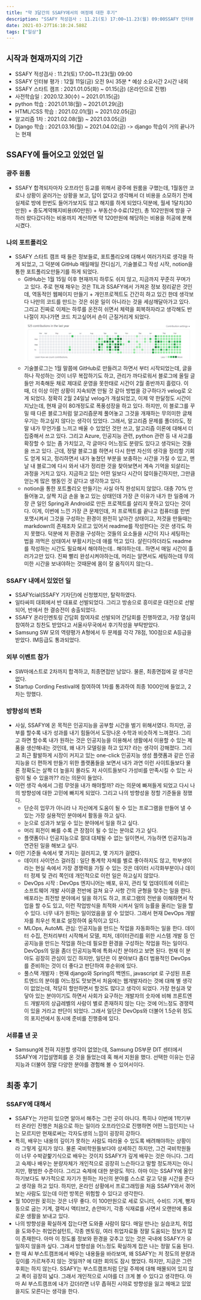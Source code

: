 ```yaml
---
title: "약 3달간의 SSAFY에서의 여정에 대한 후기"
description: "SSAFY 적성검사 : 11.21(토) 17:00~11.23(월) 09:00SSAFY 인터뷰 평가 : 12월 11일(금) 오전 9시 35분 \* 예상 소요시간 2시간 내외SSAFY 스타트 캠프 : 2021.01.05(화) ~ 01.15(금) (온라인으로 진행)사전학습일"
date: 2021-03-27T16:10:24.588Z
tags: ["일상"]
---
```

## 시작과 현재까지의 기간
- SSAFY 적성검사 : 11.21(토) 17:00~11.23(월) 09:00
- SSAFY 인터뷰 평가 : 12월 11일(금) 오전 9시 35분 * 예상 소요시간 2시간 내외
- SSAFY 스타트 캠프 : 2021.01.05(화) ~ 01.15(금) (온라인으로 진행)
- 사전학습일 : 2020.12.30(수) ~ 2021.01.15(금)
- python 학습 : 2021.01.18(월) ~ 2021.01.29(금)
- HTML/CSS 학습 : 2021.02.01(월) ~ 2021.02.05(금)
- 알고리즘 1차 : 2021.02.08(월) ~ 2021.03.05(금)
- Django 학습 : 2021.03.16(월) ~ 2021.04.02(금) -> django 학습이 거의 끝나가는 현재


## SSAFY에 들어오고 있었던 일

### 광주 원룸
- SSAFY 합격되자마자 오프라인 등교를 위해서 광주에 원룸을 구했는데, 1월동안 코로나 상황이 굴러가는 상황을 보고, 답이 없다고 생각해서 더 비용을 소모하기 전에 실제로 방에 한번도 들어가보지도 않고 해지를 하게 되었다.덕분에, 월세 1달치(30만원) + 중도계약해지비용(60만원) + 부동산수수료(12만), 총 102만원에 방을 구하러 왔다갔다하는 비용까지 계산하면 약 120만원에 해당하는 비용을 허공에 분해시켰다.

### 나의 포트폴리오
- SSAFY 스타트 캠프 때 들은 정보들로, 포트폴리오에 대해서 여러가지로 생각을 하게 되었고, 그 덕분에 GitHub 매일매일 잔디심기, 기술블로그 작성 시작, notion을 통한 포트폴리오만들기를 하게 되었다. 
  - GitHub는 1월 15일 이후 현재까지 하루도 쉬지 않고, 지금까지 꾸준히 꾸며가고 있다. 주로 현재 채우는 것은 TIL과 SSAFY에서 가져온 정보 정리같은 것인데, 역동적인 웹페이지 만들기 + 개인프로젝트도 간간히 하고 있긴 한데 생각보다 나만의 코드를 만드는 것은 쉬운 일이 아니라는 것을 세삼깨달아가고 있다. 그리고 진짜로 이제는 하루를 온전히 쉬면서 체력을 회복하자라고 생각해도 반나절이 지나가면 코드 치고싶어서 손이 근질거리게 되었다.
  ![](../images/be024150-9313-4f95-bfc3-8c1730378f85-image.png)
  - 기술블로그는 1월 말쯤에 GitHub로 만들려고 하면서 부터 시작되었는데, 글을 하나 작성하는 것이 너무 복잡하기도 하고, 관리가 까다로워서 블로그에 올릴 글들만 저축해둔 채로 제대로 운영을 못한태로 시간이 2월 중반까지 흘렀다. 이 때, 더 이상 이런 상황이 지속되면 안될 것 같아 방법을 강구하다가 velog로 오게 되었다. 정확히 2월 24일날 velog가 개설되었고, 이제 약 한달정도 시간이 지났는데, 현재 글이 80개정도로 폭풍성장을 하고 있다. 하지만, 이 블로그를 꾸밀 때 다른 블로그처럼 알고리즘문제 풀어놓고 그것을 개재하는 무의미한 글채우기는 하고싶지 않다는 생각이 있었다. 그래서, 알고리즘 문제를 풀더라도, 정말 내가 무언가를 느끼고 배울 수 있었던 것만 쓰고, 알고리즘 이론에 대해서 더 집중해서 쓰고 있다. 그리고 Azure, 인공지능 관련, python 관련 등 내 사고를 확장할 수 있는 좀 가치있고, 각 글마다 어느정도 분량도 있다고 생각되는 것들을 쓰고 있다. 근데, 정말 블로그를 하면서 다시 한번 자신의 생각을 정리할 기회도 얻게 되고, 정리하면서 내가 놓쳤던 부분을 보충하는 시간을 가질 수 있고, 맨날 내 블로그에 다시 와서 내가 정리한 것을 찾아보면서 계속 기억을 되살리는 과정을 거치고 있다. 지금하고 있는 어떤 일보다 시간이 많이들긴하지만, 그만큼 얻는게 많은 행동인 것 같다고 생각하고 있다.
  - notion을 통한 포트폴리오 만들기는 사실 아직 완성되지 않았다. 대충 70% 만들어놓고, 살짝 지금 손을 놓고 있는 상태인데 가장 큰 이유가 내가 한 일중에 가장 큰 일인 Spring과 Android로 만든 프로젝트를 살리지 못하고 있다는 것이다. 이게, 이번에 느낀 가장 큰 문제인데, 저 프로젝트를 끝나고 컴퓨터를 한번 포맷시켜서 그것을 구성하는 환경이 완전히 날아간 상태이고, 저것을 만들때는 markdown의 존재조차 모르고 있어서 readme를 작성한다는 것은 생각도 하지 못했다. 덕분에 저 환경을 구성하는 것들의 요소들을 시간이 지나 세팅하는 법을 까먹은 상태여서 부활시키는데 애를 먹고 있다. 살린다하더라도 readme를 작성하는 시간도 필요해서 해야하는데.. 해야하는데.. 하면서 매일 시간이 흘러가고만 있다. 진짜 빨리 완성시켜야하는데, 머리는 알면서도 세팅하는데 무의미한 시간을 보내야하는 것때문에 몸이 잘 움직이지 않는다..
  

### SSAFY 내에서 있었던 일
- SSAFYcial(SSAFY 기자단)에 신청했지만, 탈락하였다.
- 일타싸피 대회에서 반 대표로 선발되었다. 그리고 방송으로 흥미로운 대전으로 선발되어, 반에서 한 결승전이 송출되었다.
- SSAFY 온라인멘토링 간담회 참여자로 선발되어 간담회를 진행하였고, 가장 열심히 참여하고 칭찬도 받았다고 서울사무국에서 후기작성을 부탁받았다.
- Samsung SW 모의 역량평가 A형에서 두 문제를 각각 78점, 100점으로 A등급을 받았다. IM등급도 통과되었다.

### 외부 이벤트 참가
- SW마에스트로 2차까지 합격하고, 최종면접만 남았다. 물론, 최종면접에 갈 생각은 없다.
- Startup Cording Festival에 참여하여 1차를 통과하여 최종 1000인에 들었고, 2차는 망했다.

### 방향성의 변화
- 사실, SSAFY에 온 목적은 인공지능을 공부할 시간을 벌기 위해서였다. 하지만, 공부를 할수록 내가 성과를 내기 힘들어서 도망나온 수학과 비슷하게 느껴졌다. 그리고 하면 할수록 내가 원하는 것은 인공지능을 이용해서 생활에서 이용할 수 있는 제품을 생산해내는 것인데, 왜 내가 모델링을 하고 있지? 라는 생각이 강해졌다. 그리고 최근 활발하게 시장이 커지고 있는 one-click 인공지능 생성 플랫폼과 같은 인공지능을 더 편하게 만들기 위한 플랫폼들을 보면서 내가 과연 이런 사이트들보다 물론 정확도는 살짝 더 높을지 몰라도 저 사이트들보다 가성비를 만족시킬 수 있는 사람이 될 수 있을까?? 라는 의문이 들었다.
- 이런 생각 속에서 그럼 무엇을 내가 해야할까? 라는 의문에 빠져들게 되었고 다시 나의 방향성에 대한 고민에 빠지게 되었다. 그리고 나의 방향성을 정할 기준들을 정했다.
  - 단순히 업무가 아니라 나 자신에게 도움이 될 수 있는 프로그램을 만들어 낼 수 있는 가장 실용적인 분야에서 활동을 하고 싶다.
  - 눈으로 성과가 보일 수 있는 분야에서 일을 하고 싶다.
  - 머리 회전이 빠를 수록 큰 장점이 될 수 있는 분야로 가고 싶다.
  - 플랫폼이나 인공지능으로 절대 대체될 수 없는 일이면서, 가능하면 인공지능과 연관된 일을 해보고 싶다.
- 이런 기준들 속에서 몇 가지는 걸러지고, 몇 가지가 걸렸다.
  - 데이터 사이언스 걸러짐 : 일단 통계학 자체를 별로 좋아하지도 않고, 학부생이라는 현실 속에서 가장 경쟁력을 가질 수 있는 것은 데이터 시각화부분이나 데이터 정제 및 관리 쪽인데 개인적으로 이런 일은 하고싶지 않았다.
  - DevOps 시작 : DevOps 엔지니어는 배포, 유지, 관리 및 업데이트에 이르는 소프트웨어 개발 사이클 전반에 걸쳐 요구 사항 간의 균형을 맞추는 일을 한다. 배포라는 최전방 분야에서 일을 하기도 하고, 프로그램의 전반을 이해하면서 작업을 할 수도 있고, 이런 작업방식을 최적화 시켜서 일의 능률을 올리는 일을 할 수 있다. 너무 내가 원하는 일이었음을 알 수 있었다. 그래서 현재 DevOps 개발자를 최우선 목표로 설정하여 움직이고 있다.
  - MLOps, AutoML 관심: 인공지능을 만드는 작업을 자동화하는 일을 한다. 데이터 수집, 전처리부터 시작해서 모델, 피처, 데이터관리를 위한 시스템 개발 등 인공지능을 만드는 작업을 하는데 필요한 환경을 구성하는 작업을 하는 일이다. DevOps의 일을 좀더 인공지능쪽에 특화시킨 분야라고 보면 된다. 현재 이 분야도 굉장히 관심이 있긴 하지만, 일단은 이 분야보다 좀더 범용적인 DevOps를 준비하는 것이 더 좋다고 판단하여 후순위에 있다.
  - 풀스택 개발자 : 현재 django와 Spring의 백엔드, javascript 로 구성된 프론트엔드의 분야를 어느정도 맛보면서 처음에는 웹개발자라는 것에 대해 별 생각이 없었는데, 적당히 할만하면서 할것도 많다고 생각이 되었다. 가장 현실과 맞닿아 있는 분야이기도 하면서 사회가 요구하는 개발자의 숫자에 비해 프론트엔드 개발자의 상급레벨의 사람이 별로 존재하지 않는 다는 것에 어느정도 경쟁력이 있을 거라고 판단이 되었다. 그래서 일단은 DevOps와 더불어 1.5순위 정도의 포지션에서 동시에 준비를 진행중에 있다. 
  
### 서류를 낸 곳
- Samsung에 전혀 지원할 생각이 없었는데, Samsung DS부문 DIT 센터에서 SSAFY에 기업설명회를 온 것을 들었는데 혹 해서 지원을 했다. 선택한 이유는 인공지능과 더불어 정말 다양한 분야를 경험해 볼 수 있어서이다. 

  
## 최종 후기
### SSAFY에 대해서
- SSAFY는 가만히 있으면 알아서 해주는 그런 곳이 아니다. 특히나 이번에 1학기부터 온라인 진행은 처음으로 하는 일이라 오프라인으로 진행하면 어떤 느낌인지는 나는 모르지만 현재로써는 각자도생의 느낌이 굉장히 강하다. 
- 특히, 배우는 내용의 깊이가 못하는 사람도 따라올 수 있도록 배려해야하는 상황이라 그렇게 깊지가 않다. 물론 국비학원들보다야 상세하긴 하지만, 그건 국비학원들이 너무 수박겉핥기식으로 배우는 것이지 SSAFY가 깊게 배우는 것은 아니다. 그리고 숙제나 배우는 분량자체가 개인적으로 굉장히 느슨하다고 말할 정도까지는 아니지만, 평범한 수준이다. 그리고 숙제에 대한 분량도 적다. 아마 이는 SSAFY에 올인하기보다도 부가적으로 자기가 원하는 자신의 분야를 스스로 갈고 닦을 시간을 준다고 생각을 하고 있다. 하지만, 온라인 상황에서 프로그래밍을 처음 SSAFY와서 겪어보는 사람도 있는데 이런 방목은 위험할 수 있다고 생각한다.
- 월 100만원 꽂히는 것은 너무 좋다. 이 100만원으로 세로 모니터, 수비드 기계, 빵자동으로 굽는 기계, 갤럭시 액티브2, 손안마기, 각종 식재료를 사면서 오랜만에 풍요로운 생활을 보내고 있다.
- 나의 방향성을 확실하게 잡는다면 도와줄 사람이 많다. 매일 만나는 실습코치, 취업을 도와주는 취업컨설턴트, 각종 멘토링, 여러 취업자료들 정말 도움되는 정보가 많이 존재한다. 아마 이 정도롤 정보와 환경을 갖추고 있는 것은 국내에 SSAFY가 유일하지 않을까 싶다. 그래서 방향성을 어느정도 확실하게 잡은 나는 정말 도움 된다.
- 한 때 AI 부스트캠프에서 배우는 내용들을 바라보며, 왜 SSAFY는 저 정도의 분량과 깊이를 가르쳐주지 않는 것일까? 에 대한 회의도 잠시 했었다. 하지만, 지금은 그런 후회는 하지 않는다. SSAFY는 부스트캠프처럼 단일 주제에 대해 매몰되어 있지 않고 폭이 굉장히 넓다. 그래서 개인적으로 시야를 더 크게 볼 수 있다고 생각한다. 아마 AI 부스트캠프에 내가 갔더라면 너무 좁혀진 시야로 방향성을 잃고 헤매고 있었을지도 모른다는 생각을 한다.



